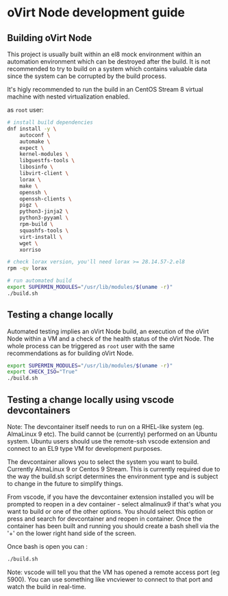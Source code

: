 # oVirt Node development guide

## Building oVirt Node

This project is usually built within an el8 mock environment within an automation environment
which can be destroyed after the build.
It is not recommended to try to build on a system which contains valuable data since the system
can be corrupted by the build process.

It's higly recommended to run the build in an CentOS Stream 8 virtual machine with nested virtualization enabled.

as `root` user:

```bash
# install build dependencies
dnf install -y \
    autoconf \
    automake \
    expect \
    kernel-modules \
    libguestfs-tools \
    libosinfo \
    libvirt-client \
    lorax \
    make \
    openssh \
    openssh-clients \
    pigz \
    python3-jinja2 \
    python3-pyyaml \
    rpm-build \
    squashfs-tools \
    virt-install \
    wget \
    xorriso

# check lorax version, you'll need lorax >= 28.14.57-2.el8
rpm -qv lorax

# run automated build
export SUPERMIN_MODULES="/usr/lib/modules/$(uname -r)"
./build.sh
```



## Testing a change locally

Automated testing implies an oVirt Node build, an execution of the oVirt Node within a VM and a check of the health status of the oVirt Node.
The whole process can be triggered as `root` user with the same recommendations as for building oVirt Node.

```bash
export SUPERMIN_MODULES="/usr/lib/modules/$(uname -r)"
export CHECK_ISO="True"
./build.sh
```

## Testing a change locally using vscode devcontainers

Note: The devcontainer itself needs to run on a RHEL-like system (eg. AlmaLinux 9 etc). The build cannot be (currently) performed on an Ubuntu system. Ubuntu users should use the remote-ssh vscode extension and
connect to an EL9 type VM for development purposes.

The devcontainer allows you to select the system you want to build. Currently AlmaLinux 9 or Centos 9 Stream. This is currently required due to the way the build.sh script determines the environment type and
is subject to change in the future to simplify things.

From vscode, if you have the devcontainer extension installed you will be prompted to reopen in a dev container - select almalinux9 if that's what you want to build or one of the other options. You should select this option or press <F1> and search for devcontainer and reopen in container.
Once the container has been built and running you should create a bash shell via the '+' on the lower right hand side of the screen.

Once bash is open you can :

```bash
./build.sh
```

Note: vscode will tell you that the VM has opened a remote access port (eg 5900). You can use something like vncviewer to connect to that port and watch the build in real-time.
